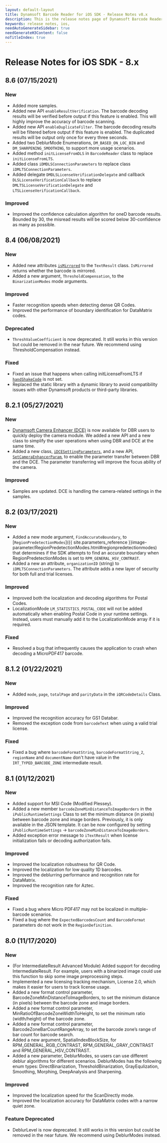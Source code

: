 ```yaml
---
layout: default-layout
title: Dynamsoft Barcode Reader for iOS SDK - Release Notes v8.x
description: This is the release notes page of Dynamsoft Barcode Reader for iOS SDK v8.x.
keywords: release notes, ios, 
needAutoGenerateSidebar: true
needGenerateH3Content: false
noTitleIndex: true
---
```


# Release Notes for iOS SDK - 8.x

## 8.6 (07/15/2021)

### New

- Added more samples.
- Added new API `enableResultVerification`. The barcode decoding results will be verified before output if this feature is enabled. This will highly improve the accuracy of barcode scanning.
- Added new API `enableDuplicateFilter`. The barcode decoding results will be filtered before output if this feature is enabled. The duplicated results will be output only once for every three seconds.
- Added two DeblurMode Enumerations, `DM_BASED_ON_LOC_BIN` and `DM_SHARPENING_SMOOTHING`, to support more usage scenarios.
- Added method `initLicenseFromDLS` in `BarcodeReader` class to replace `initLicenseFromLTS`.
- Added class `iDMDLSConnectionParameters` to replace class `iDMLTSConnectionParameters`.
- Added delegate `DMDLSLicenseVerificationDelegate` and callback `DLSLicenseVerificationCallback` to replace `DMLTSLicenseVerificationDelegate` and `LTSLicenseVerificationCallback`.

### Improved

- Improved the confidence calculation algorithm for oneD barcode results. Bounded by 30, the misread results will be scored below 30-confidence as many as possible.

## 8.4 (06/08/2021)

### New

- Added new attributes [`isMirrored`]({{site.oc_class}}iTextResult.html#ismirrored) to the `TextResult` class. `IsMirrored` returns whether the barcode is mirrored.
- Added a new argument, `ThresholdCompensation`, to the `BinarizationModes` mode arguments.

### Improved

- Faster recognition speeds when detecting dense QR Codes.
- Improved the performance of boundary identification for DataMatrix codes.

### Deprecated

- `ThreshValueCoefficient` is now deprecated. It still works in this version but could be removed in the near future. We recommend using ThresholdCompensation instead.

### Fixed

- Fixed an issue that happens when calling initLicenseFromLTS if [`handShakeCode`]({{site.oc_class}}iDMLTSConnectionParameters.html#handshakecode) is not set.
- Replaced the static library with a dynamic library to avoid compatibility issues with other Dynamsoft products or third-party libraries.

## 8.2.1 (05/27/2021)

### New

- [Dynamsoft Camera Enhancer (DCE)]({{site.camera}}) is now available for DBR users to quickly deploy the camera module. We added a new API and a new class to simplify the user operations when using DBR and DCE at the same time.  
- Added a new class, [`iDCESettingParameters`]({{site.oc_class}}iDCESettingParameters.html), and a new API, [`SetCameraEnhancerParam`]({{site.oc_methods}}camera.html#setcameraenhancerparam), to enable the parameter transfer between DBR and the DCE. The parameter transferring will improve the focus ability of the camera.

### Improved

- Samples are updated. DCE is handling the camera-related settings in the samples.

## 8.2 (03/17/2021)

### New

- Added a new mode argument, `FindAccurateBoundary`, to [`RegionPredetectionModes`]({{ site.parameters_reference }}image-parameter/RegionPredetectionModes.html#regionpredetectionmodes) that determines if the SDK attempts to find an accurate boundary when RegionPredetectionModes is set to `RPM_GENERAL_HSV_CONTRAST`.
- Added a new an attribute, `organizationID` (string) to `iDMLTSConnectionParameters`. The attribute adds a new layer of security for both full and trial licenses.

### Improved

- Improved both the localization and decoding algorithms for Postal Codes. 
- LocalizationMode `LM_STATISTICS_POSTAL_CODE` will not be added automatically when enabling Postal Code in your runtime settings. Instead, users must manually add it to the LocalizationMode array if it is required.

### Fixed

- Resolved a bug that infrequently causes the application to crash when decoding a MicroPDF417 barcode.

## 8.1.2 (01/22/2021)

### New

- Added `mode`, `page`, `totalPage` and `parityData` in the `iQRCodeDetails` Class.

### Improved

- Improved the recognition accuracy for GS1 Databar.
- Removed the exception code from `barcodeText` when using a valid trial license.

### Fixed

- Fixed a bug where `barcodeFormatString`, `barcodeFormatString_2`, `regionName` and `documentName` don't have value in the `IRT_TYPED_BARCODE_ZONE` intermediate result.

## 8.1 (01/12/2021)

### New

- Added support for MSI Code (Modified Plessey).
- Added a new member `barcodeZoneMinDistanceToImageBorders` in the `iPublicRuntimeSettings` Class to set the minimum distance (in pixels) between barcode zone and image borders. Previously, it is only available in the JSON template. It can be now configured by setting `iPublicRuntimeSettings` -> `barcodeZoneMinDistanceToImageBorders`.
- Added exception error message to `iTextResult` when license initialization fails or decoding authorization fails.

### Improved

- Improved the localization robustness for QR Code.
- Improved the localization for low quality 1D barcodes.
- Improved the deblurring performance and recognition rate for DataMatrix. 
- Improved the recognition rate for Aztec.

### Fixed

- Fixed a bug where Micro PDF417 may not be localized in multiple-barcode scenarios.
- Fixed a bug where the `ExpectedBarcodesCount` and `BarcodeFormat` parameters do not work in the `RegionDefinition`.

## 8.0 (11/17/2020)

### New

- (For IntermediateResult Advanced Module) Added support for decoding IntermediateResult. For example, users with a binarized image could use this function to skip some image preprocessing steps.
- Implemented a new licensing tracking mechanism, License 2.0, which makes it easier for users to track license usage. 
- Added a new format control parameter, BarcodeZoneMinDistanceToImageBorders, to set the minimum distance (in pixels) between the barcode zone and image borders.
- Added a new format control parameter, MinRatioOfBarcodeZoneWidthToHeight, to set the minimum ratio (width/height) of the barcode zone.
- Added a new format control parameter, BarcodeZoneBarCountRangeArray, to set the barcode zone’s range of bar count for barcode search.
- Added a new argument, SpatialIndexBlockSize, for RPM_GENERAL_RGB_CONTRAST, RPM_GENERAL_GRAY_CONTRAST and RPM_GENERAL_HSV_CONTRAST.
- Added a new parameter, DeblurModes, so users can use different deblur algorithms for different scenarios. DeblurModes has the following enum types: DirectBinarization, ThresholdBinarization, GrayEqulization, Smoothing, Morphing, DeepAnalysis and Sharpening.

### Improved

- Improved the localization speed for the ScanDirectly mode.
- Improved the localization accuracy for DataMatrix codes with a narrow quiet zone.

### Feature Deprecated

- DeblurLevel is now deprecated. It still works in this version but could be removed in the near future. We recommend using DeblurModes instead.
